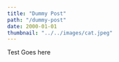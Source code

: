 ```yaml
---
title: "Dummy Post"
path: "/dummy-post"
date: 2000-01-01
thumbnail: "../../images/cat.jpeg"
---
```





Test Goes here
